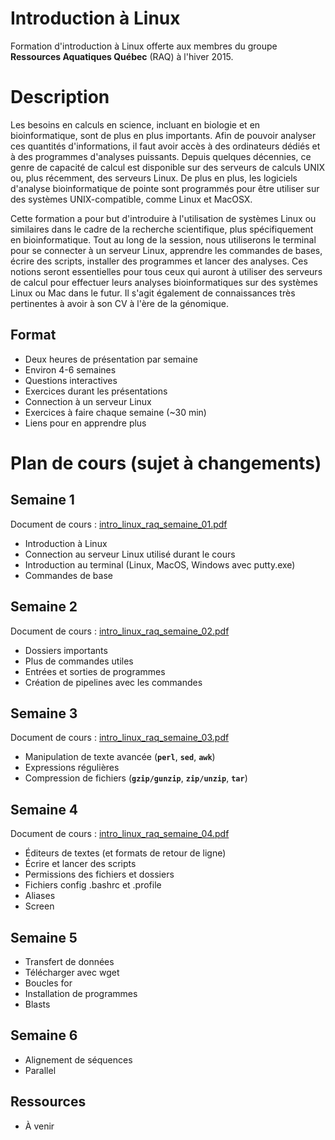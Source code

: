 # Introduction à Linux
Formation d'introduction à Linux offerte aux membres du groupe **Ressources
Aquatiques Québec** (RAQ) à l'hiver 2015.

# Description
Les besoins en calculs en science, incluant en biologie et en bioinformatique,
sont de plus en plus importants. Afin de pouvoir analyser ces quantités
d'informations, il faut avoir accès à des ordinateurs dédiés et à des
programmes d'analyses puissants. Depuis quelques décennies, ce genre de capacité
de calcul est disponible sur des serveurs de calculs UNIX ou, plus récemment,
des serveurs Linux. De plus en plus, les logiciels d'analyse bioinformatique de
pointe sont programmés pour être utiliser sur des systèmes UNIX-compatible,
comme Linux et MacOSX.

Cette formation a pour but d'introduire à l'utilisation de systèmes Linux ou
similaires dans le cadre de la recherche scientifique, plus spécifiquement en
bioinformatique. Tout au long de la session, nous utiliserons le terminal pour
se connecter à un serveur Linux, apprendre les commandes de bases, écrire des
scripts, installer des programmes et lancer des analyses. Ces notions seront
essentielles pour tous ceux qui auront à utiliser des serveurs de calcul pour
effectuer leurs analyses bioinformatiques sur des systèmes Linux ou Mac dans le
futur. Il s'agit également de connaissances très pertinentes à avoir à son CV à
l'ère de la génomique.

## Format
- Deux heures de présentation par semaine
- Environ 4-6 semaines
- Questions interactives
- Exercices durant les présentations
- Connection à un serveur Linux
- Exercices à faire chaque semaine (~30 min)
- Liens pour en apprendre plus

# Plan de cours (sujet à changements)

## Semaine 1
Document de cours :
[intro_linux_raq_semaine_01.pdf](https://github.com/enormandeau/intro_linux_raq/blob/master/02_cours/cours_01/intro_linux_raq_semaine_01.pdf?raw=true)
- Introduction à Linux
- Connection au serveur Linux utilisé durant le cours
- Introduction au terminal (Linux, MacOS, Windows avec putty.exe)
- Commandes de base

## Semaine 2
Document de cours :
[intro_linux_raq_semaine_02.pdf](https://github.com/enormandeau/intro_linux_raq/blob/master/02_cours/cours_02/intro_linux_raq_semaine_02.pdf?raw=true)
- Dossiers importants
- Plus de commandes utiles
- Entrées et sorties de programmes
- Création de pipelines avec les commandes

## Semaine 3
Document de cours :
[intro_linux_raq_semaine_03.pdf](https://github.com/enormandeau/intro_linux_raq/blob/master/02_cours/cours_03/intro_linux_raq_semaine_03.pdf?raw=true)
- Manipulation de texte avancée (**`perl`**, **`sed`**, **`awk`**)
- Expressions régulières
- Compression de fichiers (**`gzip/gunzip`**, **`zip/unzip`**, **`tar`**)

## Semaine 4
Document de cours :
[intro_linux_raq_semaine_04.pdf](https://github.com/enormandeau/intro_linux_raq/blob/master/02_cours/cours_04/intro_linux_raq_semaine_04.pdf?raw=true)
- Éditeurs de textes (et formats de retour de ligne)
- Écrire et lancer des scripts
- Permissions des fichiers et dossiers
- Fichiers config .bashrc et .profile
- Aliases
- Screen

## Semaine 5
- Transfert de données
- Télécharger avec wget
- Boucles for
- Installation de programmes
- Blasts

## Semaine 6
- Alignement de séquences
- Parallel

## Ressources
- À venir

